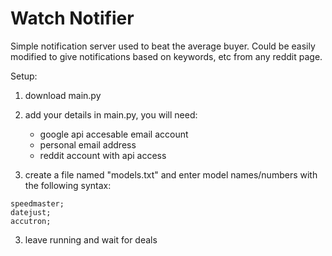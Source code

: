# Watch Notifier

Simple notification server used to beat the average buyer. Could be easily modified to give notifications based on keywords, etc from any reddit page.


Setup:

1. download main.py


2. add your details in main.py, you will need:
    - google api accesable email account
    - personal email address
    - reddit account with api access
    
    
3. create a file named "models.txt" and enter model names/numbers with the following syntax:

```text
speedmaster;
datejust;
accutron;
```


3. leave running and wait for deals
